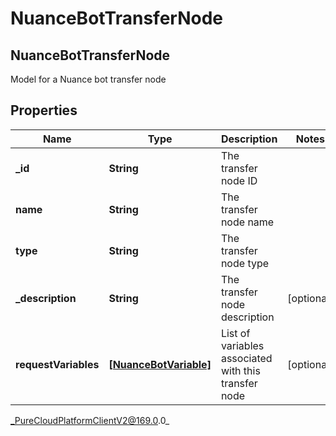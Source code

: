 # NuanceBotTransferNode

## NuanceBotTransferNode
Model for a Nuance bot transfer node

## Properties

|Name | Type | Description | Notes|
|------------ | ------------- | ------------- | -------------|
| **_id** | **String** | The transfer node ID | |
| **name** | **String** | The transfer node name | |
| **type** | **String** | The transfer node type | |
| **_description** | **String** | The transfer node description | [optional] |
| **requestVariables** | [**[NuanceBotVariable]**]([NuanceBotVariable]) | List of variables associated with this transfer node | [optional] |



_PureCloudPlatformClientV2@169.0.0_
